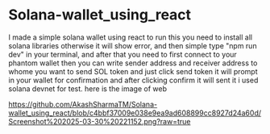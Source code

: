 # Solana-wallet_using_react
I made a simple solana wallet using react to run this you need to install all solana libraries otherwise it will show error, and then simple type "npm run dev" in your terminal, and after that you need to first
connect to your phantom wallet then you can write sender address and receiver address to whome you want to send SOL token and just click send token it will prompt in your wallet for confirmation and after clicking confirm it will sent it i used solana devnet for test. here is the image of web

https://github.com/AkashSharmaTM/Solana-wallet_using_react/blob/c4bbf37009e038e9ea9ad608899cc8927d24a60d/Screenshot%202025-03-30%20221152.png?raw=true
